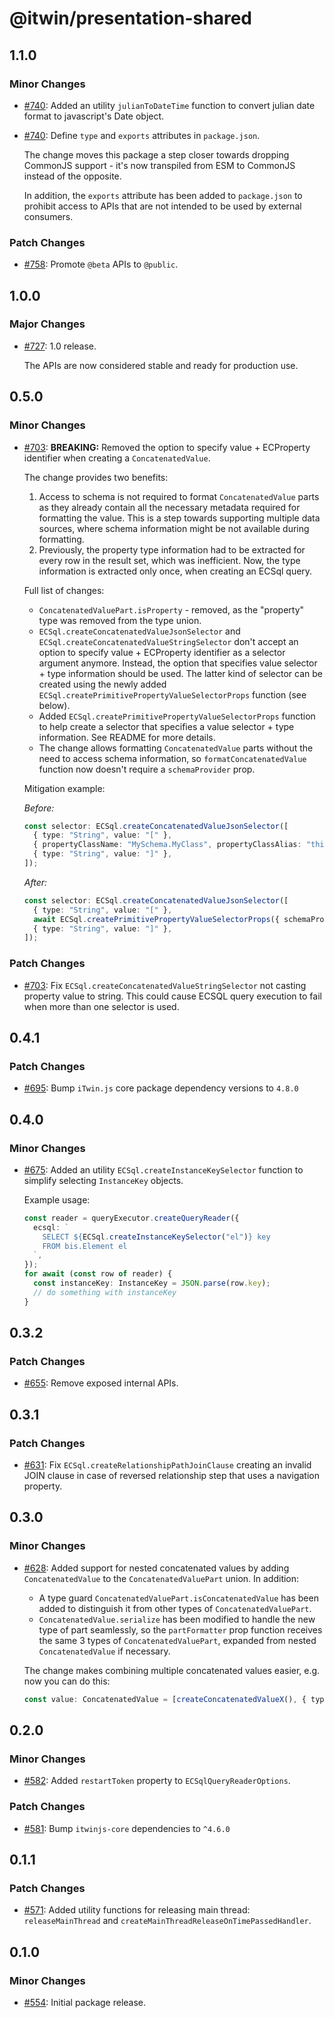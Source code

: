 # @itwin/presentation-shared

## 1.1.0

### Minor Changes

- [#740](https://github.com/iTwin/presentation/pull/740): Added an utility `julianToDateTime` function to convert julian date format to javascript's Date object.
- [#740](https://github.com/iTwin/presentation/pull/740): Define `type` and `exports` attributes in `package.json`.

  The change moves this package a step closer towards dropping CommonJS support - it's now transpiled from ESM to CommonJS instead of the opposite.

  In addition, the `exports` attribute has been added to `package.json` to prohibit access to APIs that are not intended to be used by external consumers.

### Patch Changes

- [#758](https://github.com/iTwin/presentation/pull/758): Promote `@beta` APIs to `@public`.

## 1.0.0

### Major Changes

- [#727](https://github.com/iTwin/presentation/pull/727): 1.0 release.

  The APIs are now considered stable and ready for production use.

## 0.5.0

### Minor Changes

- [#703](https://github.com/iTwin/presentation/pull/703): **BREAKING:** Removed the option to specify value + ECProperty identifier when creating a `ConcatenatedValue`.

  The change provides two benefits:

  1. Access to schema is not required to format `ConcatenatedValue` parts as they already contain all the necessary metadata required for formatting the value. This is a step towards supporting multiple data sources, where schema information might be not available during formatting.
  2. Previously, the property type information had to be extracted for every row in the result set, which was inefficient. Now, the type information is extracted only once, when creating an ECSql query.

  Full list of changes:

  - `ConcatenatedValuePart.isProperty` - removed, as the "property" type was removed from the type union.
  - `ECSql.createConcatenatedValueJsonSelector` and `ECSql.createConcatenatedValueStringSelector` don't accept an option to specify value + ECProperty identifier as a selector argument anymore. Instead, the option that specifies value selector + type information should be used. The latter kind of selector can be created using the newly added `ECSql.createPrimitivePropertyValueSelectorProps` function (see below).
  - Added `ECSql.createPrimitivePropertyValueSelectorProps` function to help create a selector that specifies a value selector + type information. See README for more details.
  - The change allows formatting `ConcatenatedValue` parts without the need to access schema information, so `formatConcatenatedValue` function now doesn't require a `schemaProvider` prop.

  Mitigation example:

  _Before:_

  ```ts
  const selector: ECSql.createConcatenatedValueJsonSelector([
    { type: "String", value: "[" },
    { propertyClassName: "MySchema.MyClass", propertyClassAlias: "this", propertyName: "PropX" },
    { type: "String", value: "]" },
  ]);
  ```

  _After:_

  ```ts
  const selector: ECSql.createConcatenatedValueJsonSelector([
    { type: "String", value: "[" },
    await ECSql.createPrimitivePropertyValueSelectorProps({ schemaProvider, propertyClassName: "MySchema.MyClass", propertyClassAlias: "this", propertyName: "PropX" }),
    { type: "String", value: "]" },
  ]);
  ```

### Patch Changes

- [#703](https://github.com/iTwin/presentation/pull/703): Fix `ECSql.createConcatenatedValueStringSelector` not casting property value to string. This could cause ECSQL query execution to fail when more than one selector is used.

## 0.4.1

### Patch Changes

- [#695](https://github.com/iTwin/presentation/pull/695): Bump `iTwin.js` core package dependency versions to `4.8.0`

## 0.4.0

### Minor Changes

- [#675](https://github.com/iTwin/presentation/pull/675): Added an utility `ECSql.createInstanceKeySelector` function to simplify selecting `InstanceKey` objects.

  Example usage:

  ```ts
  const reader = queryExecutor.createQueryReader({
    ecsql: `
      SELECT ${ECSql.createInstanceKeySelector("el")} key
      FROM bis.Element el
    `,
  });
  for await (const row of reader) {
    const instanceKey: InstanceKey = JSON.parse(row.key);
    // do something with instanceKey
  }
  ```

## 0.3.2

### Patch Changes

- [#655](https://github.com/iTwin/presentation/pull/655): Remove exposed internal APIs.

## 0.3.1

### Patch Changes

- [#631](https://github.com/iTwin/presentation/pull/631): Fix `ECSql.createRelationshipPathJoinClause` creating an invalid JOIN clause in case of reversed relationship step that uses a navigation property.

## 0.3.0

### Minor Changes

- [#628](https://github.com/iTwin/presentation/pull/628): Added support for nested concatenated values by adding `ConcatenatedValue` to the `ConcatenatedValuePart` union. In addition:

  - A type guard `ConcatenatedValuePart.isConcatenatedValue` has been added to distinguish it from other types of `ConcatenatedValuePart`.
  - `ConcatenatedValue.serialize` has been modified to handle the new type of part seamlessly, so the `partFormatter` prop function receives the same 3 types of `ConcatenatedValuePart`, expanded from nested `ConcatenatedValue` if necessary.

  The change makes combining multiple concatenated values easier, e.g. now you can do this:

  ```ts
  const value: ConcatenatedValue = [createConcatenatedValueX(), { type: "String", value: " - " }, createConcatenatedValueY()];
  ```

## 0.2.0

### Minor Changes

- [#582](https://github.com/iTwin/presentation/pull/582): Added `restartToken` property to `ECSqlQueryReaderOptions`.

### Patch Changes

- [#581](https://github.com/iTwin/presentation/pull/581): Bump `itwinjs-core` dependencies to `^4.6.0`

## 0.1.1

### Patch Changes

- [#571](https://github.com/iTwin/presentation/pull/571): Added utility functions for releasing main thread: `releaseMainThread` and `createMainThreadReleaseOnTimePassedHandler`.

## 0.1.0

### Minor Changes

- [#554](https://github.com/iTwin/presentation/pull/554): Initial package release.
